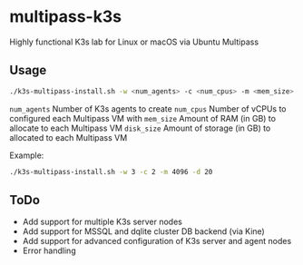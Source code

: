 # multipass-k3s

Highly functional K3s lab for Linux or macOS via Ubuntu Multipass

## Usage

```bash
./k3s-multipass-install.sh -w <num_agents> -c <num_cpus> -m <mem_size> -d <disk_size>
```

`num_agents`   Number of K3s agents to create
`num_cpus`     Number of vCPUs to configured each Multipass VM with
`mem_size`     Amount of RAM (in GB) to allocate to each Multipass VM
`disk_size`    Amount of storage (in GB) to allocated to each Multipass VM

Example:

```bash
./k3s-multipass-install.sh -w 3 -c 2 -m 4096 -d 20
```

## ToDo

- Add support for multiple K3s server nodes
- Add support for MSSQL and dqlite cluster DB backend (via Kine)
- Add support for advanced configuration of K3s server and agent nodes
- Error handling